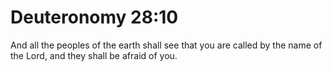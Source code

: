 # Deuteronomy 28:10

And all the peoples of the earth shall see that you are called by the name of the Lord, and they shall be afraid of you.
